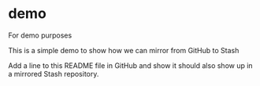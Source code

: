 # demo
For demo purposes

This is a simple demo to show how we can mirror from GitHub to Stash

Add a line to this README file in GitHub and show it should also show up in a mirrored Stash repository.
